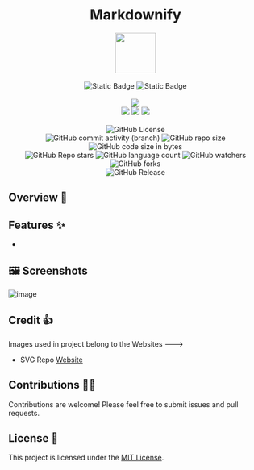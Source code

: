 <div align="center">
     <h1>Markdownify</h1>
     <img src="https://github.com/user-attachments/assets/9bfca931-4a6a-46bc-818d-9e3a09b753d3" height=80px width=80px/>
     <br/>
     <br/>
     <img alt="Static Badge" src="https://img.shields.io/badge/Python-red?style=for-the-badge&logo=python&logoColor=white">
     <img alt="Static Badge" src="https://img.shields.io/badge/Tkinter-blue?style=for-the-badge&logo=python&logoColor=white">
     <br/>
     <br/>
     <!-- Open Source -->
     <img src="https://badges.frapsoft.com/os/v1/open-source.svg?v=103">
     <br/>
     <!-- Contributions -->
     <img src="https://img.shields.io/static/v1.svg?label=Contributions&message=Welcome&color=#013220">
     <!-- Built By -->
     <img src="https://img.shields.io/badge/Built%20by-Abhinav%20Kumar-0059b3">
     <!-- Maintained -->
     <img src="https://img.shields.io/static/v1.svg?label=Maintained&message=Yes&color=red">
     <br/>
     <!-- --------------------------------------------- -->
     <br/>
     <!-- License -->
     <img alt="GitHub License" src="https://img.shields.io/github/license/abhinavkumar2369/Markdownify">
     <br/>
     <!-- Commit Count -->
     <img alt="GitHub commit activity (branch)" src="https://img.shields.io/github/commit-activity/t/abhinavkumar2369/Markdownify/main">
     <!-- Repo Size -->
     <img alt="GitHub repo size" src="https://img.shields.io/github/repo-size/abhinavkumar2369/Markdownify?style=flat&color=orange">
     <!-- Repo Code -->
     <img alt="GitHub code size in bytes" src="https://img.shields.io/github/languages/code-size/abhinavkumar2369/Markdownify">
     <br/>
     <img alt="GitHub Repo stars" src="https://img.shields.io/github/stars/abhinavkumar2369/Markdownify?style=flat&color=orange">
     <!-- Language Count -->
     <img alt="GitHub language count" src="https://img.shields.io/github/languages/count/abhinavkumar2369/Markdownify">
     <!-- Watchers -->
     <img alt="GitHub watchers" src="https://img.shields.io/github/watchers/abhinavkumar2369/Markdownify?style=flat">
     <!-- Forks -->
     <img alt="GitHub forks" src="https://img.shields.io/github/forks/abhinavkumar2369/Markdownify?style=flat&color=orange">
     <br/>
     <img alt="GitHub Release" src="https://img.shields.io/github/v/release/abhinavkumar2369/Markdownify">

</div>


## Overview 🌟


## Features ✨
- 


## 🖼️ Screenshots
![image](https://github.com/user-attachments/assets/095a1a93-1e83-4d67-a055-866954e46e61)


## Credit 👍 
Images used in project belong to the Websites --->
- SVG Repo <a href="https://www.svgrepo.com/"> Website </a>

## Contributions 🧑‍💻
Contributions are welcome! Please feel free to submit issues and pull requests.

## License 🪪
This project is licensed under the [MIT License](LICENSE).
